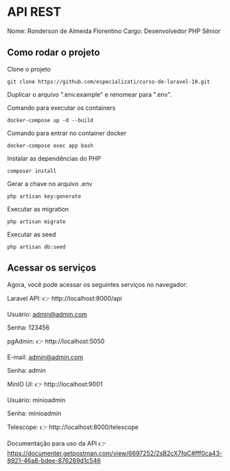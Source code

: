 # API REST

Nome: Ronderson de Almeida Florentino
Cargo: Desenvolvedor PHP Sênior

## Como rodar o projeto

Clone o projeto
```
git clone https://github.com/especializati/curso-de-laravel-10.git
```
Duplicar o arquivo ".env.example" e renomear para ".env".

Comando para executar os containers 
```
docker-compose up -d --build
```

Comando para entrar no container docker
```
docker-compose exec app bash
```
Instalar as dependências do PHP
```
composer install
```
Gerar a chave no arquivo .env
```
php artisan key:generate
```
Executar as migration
```
php artisan migrate
```
Executar as seed
```
php artisan db:seed
```

## Acessar os serviços
Agora, você pode acessar os seguintes serviços no navegador:

Laravel API: 👉 http://localhost:8000/api

Usuário: admin@admin.com

Senha: 123456

pgAdmin: 👉 http://localhost:5050

E-mail: admin@admin.com

Senha: admin

MinIO UI: 👉 http://localhost:9001

Usuário: minioadmin

Senha: minioadmin

Telescope: 👉 http://localhost:8000/telescope


Documentação para uso da API 👉 https://documenter.getpostman.com/view/6697252/2sB2cX7fqC#fff0ca43-8921-46a8-bdee-876269d1c546

